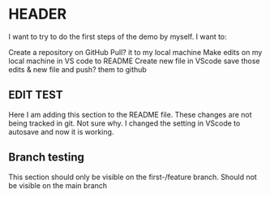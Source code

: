 # HEADER
I want to try to do the first steps of the demo by myself. I want to:

Create a repository on GitHub
Pull? it to my local machine
Make edits on my local machine in VS code to README
Create new file in VScode 
save those edits & new file and push? them to github

## EDIT TEST
Here I am adding this section to the README file.
These changes are not being tracked in git. Not sure why.
I changed the setting in VScode to autosave and now it is working.

## Branch testing
This section should only be visible on the first-/feature branch. Should not be visible on the main branch